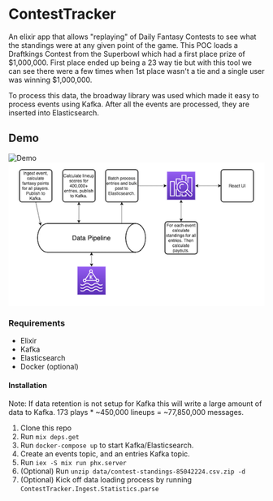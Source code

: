 # ContestTracker

An elixir app that allows "replaying" of Daily Fantasy Contests to see what the standings were at any given point of the game. This POC loads a Draftkings Contest from the Superbowl which had a first place prize of $1,000,000. First place ended up being a 23 way tie but with this tool we can see there were a few times when 1st place wasn't a tie and a single user was winning $1,000,000.

To process this data, the broadway library was used which made it easy to process events using Kafka. After all the events are processed, they are inserted into Elasticsearch.


## Demo
![Demo](demo.gif)<img src="data_flow.png" align="top">


### Requirements
* Elixir
* Kafka
* Elasticsearch
* Docker (optional)

#### Installation
Note: If data retention is not setup for Kafka this will write a large amount of data to Kafka. 173 plays * ~450,000 lineups = ~77,850,000 messages.

1. Clone this repo
2. Run `mix deps.get`
3. Run `docker-compose up` to start Kafka/Elasticsearch.
4. Create an events topic, and an entries Kafka topic.
5. Run `iex -S mix run phx.server`
6. (Optional) Run `unzip data/contest-standings-85042224.csv.zip -d`
7. (Optional) Kick off data loading process by running `ContestTracker.Ingest.Statistics.parse`